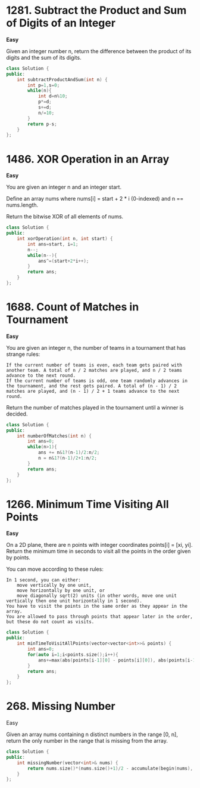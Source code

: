 # 1281. Subtract the Product and Sum of Digits of an Integer
**Easy**

Given an integer number n, return the difference between the product of its digits and the sum of its digits. 

```c++
class Solution {
public:
    int subtractProductAndSum(int n) {
        int p=1,s=0;
        while(n){
            int d=n%10;
            p*=d;
            s+=d;
            n/=10;
        }
        return p-s;
    }
};
```

# 1486. XOR Operation in an Array
**Easy**

You are given an integer n and an integer start.

Define an array nums where nums[i] = start + 2 * i (0-indexed) and n == nums.length.

Return the bitwise XOR of all elements of nums.

```c++
class Solution {
public:
    int xorOperation(int n, int start) {
        int ans=start, i=1;
        n--; 
        while(n--){
            ans^=(start+2*i++);
        }
        return ans;
    }
};
```

# 1688. Count of Matches in Tournament
**Easy**

You are given an integer n, the number of teams in a tournament that has strange rules:

    If the current number of teams is even, each team gets paired with another team. A total of n / 2 matches are played, and n / 2 teams advance to the next round.
    If the current number of teams is odd, one team randomly advances in the tournament, and the rest gets paired. A total of (n - 1) / 2 matches are played, and (n - 1) / 2 + 1 teams advance to the next round.

Return the number of matches played in the tournament until a winner is decided.

```c++
class Solution {
public:
    int numberOfMatches(int n) {
        int ans=0;
        while(n>1){
            ans += n&1?(n-1)/2:n/2;
            n = n&1?(n-1)/2+1:n/2;
        }
        return ans;
    }
};
```

# 1266. Minimum Time Visiting All Points
**Easy**

On a 2D plane, there are n points with integer coordinates points[i] = [xi, yi]. Return the minimum time in seconds to visit all the points in the order given by points.

You can move according to these rules:

    In 1 second, you can either:
        move vertically by one unit,
        move horizontally by one unit, or
        move diagonally sqrt(2) units (in other words, move one unit vertically then one unit horizontally in 1 second).
    You have to visit the points in the same order as they appear in the array.
    You are allowed to pass through points that appear later in the order, but these do not count as visits.


```c++
class Solution {
public:
    int minTimeToVisitAllPoints(vector<vector<int>>& points) {
        int ans=0;
        for(auto i=1;i<points.size();i++){
            ans+=max(abs(points[i-1][0] - points[i][0]), abs(points[i-1][1] - points[i][1]));
        }
        return ans;
    }
};
```

# 268. Missing Number
Easy

Given an array nums containing n distinct numbers in the range [0, n], return the only number in the range that is missing from the array.

```c++
class Solution {
public:
    int missingNumber(vector<int>& nums) {
        return nums.size()*(nums.size()+1)/2 - accumulate(begin(nums), end(nums),0);
    }
};
```